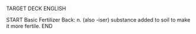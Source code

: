 TARGET DECK
ENGLISH

START
Basic
Fertilizer
Back: n. (also -iser) substance added to soil to make it more fertile.
END
